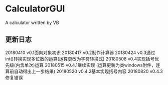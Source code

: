 # CalculatorGUI
A calculator written by VB

## 更新日志
20180410 v0.1面向对象初识
20180417 v0.2制作计算器
20180424 v0.3通过int()转换实现多位数的运算(运算更改为字符转换式)
20180508 v0.4实现括号优先级(内含单次)运算
20180515 v0.4.1继续实现
(运算更新为类windows附件，连算前自动得出上一步结果)
20180520 v0.4.2基本实现括号内容
20180820 v0.4.3修复错误
